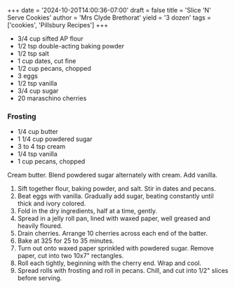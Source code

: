 +++
date = '2024-10-20T14:00:36-07:00'
draft = false
title = 'Slice 'N' Serve Cookies'
author = 'Mrs Clyde Brethorat'
yield = '3 dozen'
tags = ['cookies', 'Pillsbury Recipes']
+++

* 3/4 cup sifted AP flour
* 1/2 tsp double-acting baking powder
* 1/2 tsp salt
* 1 cup dates, cut fine
* 1/2 cup pecans, chopped
* 3 eggs
* 1/2 tsp vanilla
* 3/4 cup sugar
* 20 maraschino cherries

### Frosting
* 1/4 cup butter
* 1 1/4 cup powdered sugar
* 3 to 4 tsp cream
* 1/4 tsp vanilla
* 1 cup pecans, chopped

Cream butter. Blend powdered sugar alternately with cream. Add vanilla.


1. Sift together flour, baking powder, and salt. Stir in dates and pecans.
2. Beat eggs with vanilla. Gradually add sugar, beating constantly until thick and ivory colored.
3. Fold in the dry ingredients, half at a time, gently.
4. Spread in a jelly roll pan, lined with waxed paper, well greased and heavily floured.
5. Drain cherries. Arrange 10 cherries across each end of the batter.
6. Bake at 325 for 25 to 35 minutes.
7. Turn out onto waxed paper sprinkled with powdered sugar. Remove paper, cut into two 10x7" rectangles.
8. Roll each tightly, beginning with the cherry end. Wrap and cool.
9. Spread rolls with frosting and roll in pecans. Chill, and cut into 1/2" slices before serving.

